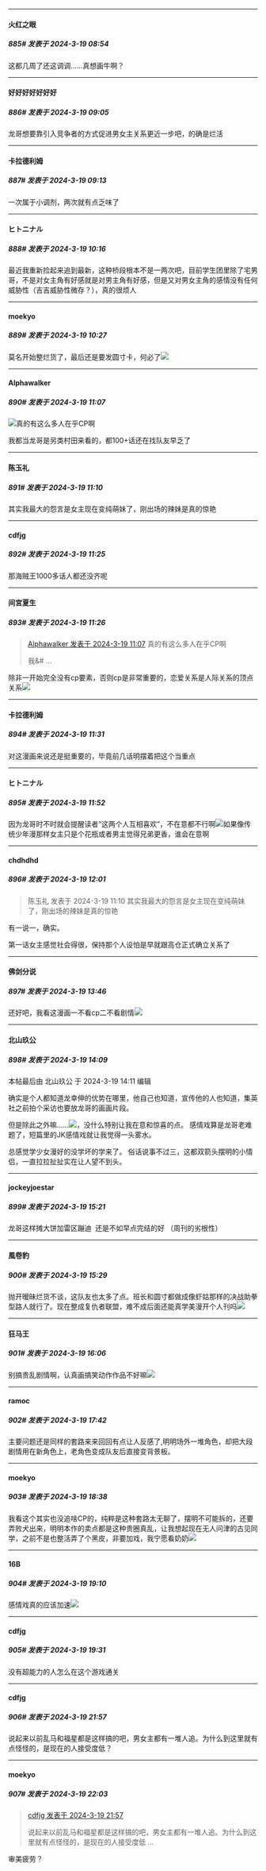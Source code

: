 ﻿
*****

####  火红之眼  
##### 885#       发表于 2024-3-19 08:54

这都几周了还这调调……真想画牛啊？


*****

####  好好好好好好好  
##### 886#       发表于 2024-3-19 09:05

龙哥想要靠引入竞争者的方式促进男女主关系更近一步吧，的确是烂活


*****

####  卡拉德利姆  
##### 887#       发表于 2024-3-19 09:13

一次属于小调剂，两次就有点乏味了


*****

####  ヒトニナル  
##### 888#       发表于 2024-3-19 10:16

最近我重新捡起来追到最新，这种桥段根本不是一两次吧，目前学生团里除了宅男哥，不是对女主角有好感就是对男主角有好感，但是又对男女主角的感情没有任何威胁性（吉吉威胁性微存？），真的很烦人


*****

####  moekyo  
##### 889#       发表于 2024-3-19 10:27

莫名开始整烂货了，最后还是要发圆寸卡，何必了<img src="https://static.saraba1st.com/image/smiley/face2017/117.png" referrerpolicy="no-referrer">


*****

####  Alphawalker  
##### 890#       发表于 2024-3-19 11:07

<img src="https://static.saraba1st.com/image/smiley/face2017/180.png" referrerpolicy="no-referrer">真的有这么多人在乎CP啊

我都当龙哥是另类村田来看的，都100+话还在找队友早乏了


*****

####  陈玉礼  
##### 891#       发表于 2024-3-19 11:10

其实我最大的怨言是女主现在变纯萌妹了，刚出场的辣妹是真的惊艳


*****

####  cdfjg  
##### 892#       发表于 2024-3-19 11:25

那海贼王1000多话人都还没齐呢

*****

####  间宮夏生  
##### 893#       发表于 2024-3-19 11:26

<blockquote><a href="httphttps://bbs.saraba1st.com/2b/forum.php?mod=redirect&amp;goto=findpost&amp;pid=64297234&amp;ptid=1997514" target="_blank">Alphawalker 发表于 2024-3-19 11:07</a>
真的有这么多人在乎CP啊

我&amp;# ...</blockquote>
除非一开始完全没有cp要素，否则cp是非常重要的，恋爱关系是人际关系的顶点关系<img src="https://static.saraba1st.com/image/smiley/face2017/067.png" referrerpolicy="no-referrer">


*****

####  卡拉德利姆  
##### 894#       发表于 2024-3-19 11:31

对这漫画来说还是挺重要的，毕竟前几话明摆着把这个当重点


*****

####  ヒトニナル  
##### 895#       发表于 2024-3-19 11:52

因为龙哥时不时就会提醒读者“这两个人互相喜欢”，不在意都不行啊<img src="https://static.saraba1st.com/image/smiley/face2017/002.png" referrerpolicy="no-referrer">如果像传统少年漫那样女主只是个花瓶或者男主觉得兄弟更香，谁会在意啊


*****

####  chdhdhd  
##### 896#       发表于 2024-3-19 12:01

<blockquote>陈玉礼 发表于 2024-3-19 11:10
其实我最大的怨言是女主现在变纯萌妹了，刚出场的辣妹是真的惊艳</blockquote>
有一说一，确实。

第一话女主感觉社会得很，保持那个人设怕是早就跟高仓正式确立关系了


*****

####  佛剑分说  
##### 897#       发表于 2024-3-19 13:46

还好吧，我看这漫画一不看cp二不看剧情<img src="https://static.saraba1st.com/image/smiley/face2017/068.png" referrerpolicy="no-referrer">


*****

####  北山玖公  
##### 898#       发表于 2024-3-19 14:09

 本帖最后由 北山玖公 于 2024-3-19 14:11 编辑 

确实是个人都知道龙幸伸的优势在哪里，他自己也知道，宣传他的人也知道，集英社之前拍个采访也要放龙哥的画画片段。

但是除此之外嘛……<img src="https://static.saraba1st.com/image/smiley/face2017/067.png" referrerpolicy="no-referrer">，没什么特别让我在意和惊喜的点。
感情戏算是龙哥老难题了，短篇里的JK感情戏就让我觉得一头雾水。

总感觉学少女漫好的没学坏的学来了。
俗话说事不过三，这都双箭头摆明的小情侣，一直拉拉扯扯实在让人望不到头。


*****

####  jockeyjoestar  
##### 899#       发表于 2024-3-19 15:21

龙哥这样摊大饼加雷区蹦迪  还是不如早点完结的好 （周刊的劣根性）


*****

####  風卷豹  
##### 900#       发表于 2024-3-19 15:29

抛开暧昧烂货不谈，这队友也太多了点。班长和圆寸都做成像虾姑那样的决战助拳型路人就行了。现在整成复仇者联盟，难不成后面还能真学美漫开个人刊吗<img src="https://static.saraba1st.com/image/smiley/face2017/013.png" referrerpolicy="no-referrer">


*****

####  狂马王  
##### 901#       发表于 2024-3-19 16:06

别搞贵乱剧情啊，认真画搞笑动作作品不好嘛<img src="https://static.saraba1st.com/image/smiley/face2017/022.png" referrerpolicy="no-referrer">


*****

####  ramoc  
##### 902#       发表于 2024-3-19 17:42

主要问题还是同样的套路来来回回有点让人反感了,明明场外一堆角色，却把大段剧情用在新角色上，老角色变成队友后直接变背景板。


*****

####  moekyo  
##### 903#       发表于 2024-3-19 18:38

我看这个其实也没追啥CP的，纯粹是这种套路太无聊了，摆明不可能拆的，还要弄败犬出来，明明本作的卖点都是这种贵圈真乱，让我想起现在无人问津的古见同学，之前不是也整活弄了个黑皮，非要加戏，我宁愿看奶奶<img src="https://static.saraba1st.com/image/smiley/face2017/067.png" referrerpolicy="no-referrer">


*****

####  16B  
##### 904#       发表于 2024-3-19 19:10

感情戏真的应该加速<img src="https://static.saraba1st.com/image/smiley/face2017/180.png" referrerpolicy="no-referrer">


*****

####  cdfjg  
##### 905#       发表于 2024-3-19 19:31

没有超能力的人怎么在这个游戏通关


*****

####  cdfjg  
##### 906#       发表于 2024-3-19 21:57

说起来以前乱马和福星都是这样搞的吧，男女主都有一堆人追。为什么到这里就有点怪怪的，是现在的人接受度低？


*****

####  moekyo  
##### 907#       发表于 2024-3-19 22:03

<blockquote><a href="httphttps://bbs.saraba1st.com/2b/forum.php?mod=redirect&amp;goto=findpost&amp;pid=64304260&amp;ptid=1997514" target="_blank">cdfjg 发表于 2024-3-19 21:57</a>

说起来以前乱马和福星都是这样搞的吧，男女主都有一堆人追。为什么到这里就有点怪怪的，是现在的人接受度低 ...</blockquote>
审美疲劳？


